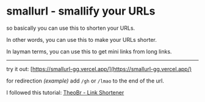# smallurl - smallify your URLs

so basically you can use this to shorten your URLs.

In other words, you can use this to make your URLs shorter.

In layman terms, you can use this to get mini links from long links.

---

try it out: [https://smallurl-gg.vercel.app/](https://smallurl-gg.vercel.app/)

for redirection _(example)_ add `/gh` or `/lmao` to the end of the url.

I followed this tutorial: [TheoBr - Link Shortener](https://www.youtube.com/watch?v=qcyEtvSiM9c)
